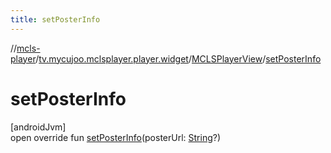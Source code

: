 ```yaml
---
title: setPosterInfo
---
```

//[mcls-player](../../../index.html)/[tv.mycujoo.mclsplayer.player.widget](../index.html)/[MCLSPlayerView](index.html)/[setPosterInfo](set-poster-info.html)



# setPosterInfo



[androidJvm]\
open override fun [setPosterInfo](set-poster-info.html)(posterUrl: [String](https://kotlinlang.org/api/latest/jvm/stdlib/kotlin/-string/index.html)?)




